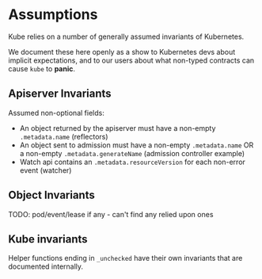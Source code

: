 # Assumptions

Kube relies on a number of generally assumed invariants of Kubernetes.

We document these here openly as a show to Kubernetes devs about implicit expectations, and to our users about what non-typed contracts can cause `kube` to **panic**.

## Apiserver Invariants

Assumed non-optional fields:

- An object returned by the apiserver must have a non-empty `.metadata.name` (reflectors)
- An object sent to admission must have a non-empty `.metadata.name` OR a non-empty `.metadata.generateName` (admission controller example)
- Watch api contains an `.metadata.resourceVersion` for each non-error event (watcher)

## Object Invariants

TODO: pod/event/lease if any - can't find any relied upon ones

## Kube invariants

Helper functions ending in `_unchecked` have their own invariants that are documented internally.
